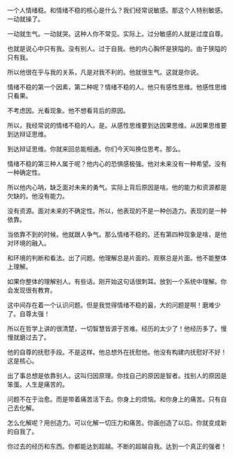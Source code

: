 一个人情绪稳。和情绪不稳的核心是什么？我们经常说敏感。那这个人特别敏感。一动就操了。

一动就生气。一动就哭。这种人你不常见。实际上。过分敏感的人就是过度自尊。

也就是说心中只有我。没有别人。过于自我。他的内心胸怀是狭隘的。由于狭隘的只有我。

所以他很在乎与我的关系，凡是对我不利的。他就很生气。这就是你说。

情绪不稳的第一个因素，第二种呢？情绪不稳的人。他只有感性思维。他感性思维只看果。

不考虑因。光看现象。他不想看背后的原因。

所以，我经常说的情绪不稳的人。是。从感性思维要到达因果思维。从因果思维要到达辩证思维。

到达辩证思维。你就来回总能相通。你们今天叫换位思考。那么。

情绪不稳的第三种人属于呢？他内心的恐惧感极强。他对未来没有一种希望。没有一种确定性。

所以他内心呐，缺乏面对未来的勇气。实际上背后原因是啥。他的能力和资源都是欠缺的。他没有能力。

没有资源。面对未来的不确定性。所以，他表现的不是一种创造力。表现的是一种依靠。

当依靠不到的时候。他就跟人争气。那么情绪不稳的。还有第四种现象是啥，是他对环境的融入。

和环境的判断和看法。出了问题。他理解总是片面的。观察总是片面。他不能整体上理解。

如果你整体的理解别人。有些话。刚开始这句话很刺耳。放到一个系统中理解。你会发现很有教育。

这中间存在着一个认识问题。但是我觉得情绪不稳的最，大的问题是啊！磨难少了。自尊太强！

所以在哲学上讲的很清楚，一切智慧皆源于苦难。经历的太少了！他经历多了。慢慢就磨过去了。

他的自尊的抚慰手段。不是这样。他总想外在抚慰他。他没有构建内抚慰好不好！这是核心。

出了事总想是依靠别人。这叫归因原理。你找自己的原因是智者。找别人的原因是笨蛋。人生是痛苦的。

问题不在于治愈。而是带着痛苦活下去。你身上的烦恼。和你身上的痛苦。只有自己去化解。

怎么化解呢？用创造力。可以化解一切压力和痛苦。你画创造了以后。你就变成新的自我了。

你过去的经历和东西。你都能达到超越。不断的超越自我。达到一个真正的强者！